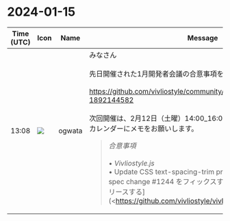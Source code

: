 # 2024-01-15

|Time (UTC)|Icon|Name|Message|
|---|---|---|---|
|13:08|![](https://avatars.slack-edge.com/2019-11-22/845042642576_070441337abaca9fb7b3_72.png)|ogwata|みなさん<br><br>先日開催された1月開発者会議の合意事項をまとめました。<br><br><https://github.com/vivliostyle/community/issues/119#issuecomment-1892144582><br><br>次回開催は、2月12日（土曜）14:00_16:00です。<br>カレンダーにメモをお願いします。<br><blockquote>*合意事項*<br><br>• *Vivliostyle.js*<br>    • Update CSS text-spacing-trim property to support the latest spec change #1244 をフィックスするなどして新バージョンをリリースする](<https://github.com/vivliostyle/vivliostyle.js/issues/1244|vivliostyle/vivliostyle.js#1244>)<br>• *Vivliostyle CLI*<br>    • 下記Issueに対応予定<br>        • <https://github.com/vivliostyle/vivliostyle-cli/issues/461|EPUBとwebpub出力でTheme内のサンプルの画像など不要なファイルが入る #461><br>        • <https://github.com/vivliostyle/vivliostyle-cli/issues/462|All files in output EPUB are not compressed #462><br>    • 関連してCreate Book など他のプロダクトに影響が及ぶ場合は別途連絡<br>• *VFM*<br>    • VFMの根本的な修正は見送り、現在出ているissueをいまの延長上で修正する<br>• *Vivliostyle Pub*<br>    • 優先順序を下げて、VFMのIssueを解決する<br>• *次回開催予定*<br>    • 2月12日（土曜）14:00_16:00</blockquote>|
